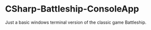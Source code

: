 # CSharp-Battleship-ConsoleApp
Just a basic windows terminal version of the classic game Battleship.
